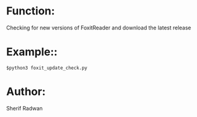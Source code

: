 Function:
=========
Checking for new versions of FoxitReader and download the latest release

Example::
=========
	$python3 foxit_update_check.py

Author: 
=======
Sherif Radwan

